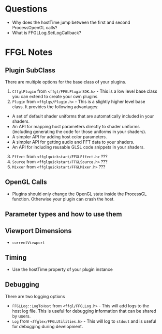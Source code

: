 # Questions

- Why does the hostTime jump between the first and second ProcessOpenGL calls?
- What is FFGLLog.SetLogCallback?

# FFGL Notes

## Plugin SubClass
There are multiple options for the base class of your plugins.
1. `CffglPlugin` from `<ffgl/FFGLPluginSDK.h>` - This is a low level base class
  you can extend to create your own plugins.
2. `Plugin` from `<ffglqs/Plugin.h>` - This is a slightly higher level base class.
  It provides the following advantages:
  - A set of default shader uniforms that are automatically included in your shaders.
  - An API for mapping host parameters directly to shader uniforms (including generating
    the code for those uniforms in your shaders).
  - A simpler API for adding host color parameters.
  - A simpler API for getting audio and FFT data to your shaders.
  - An API for including reusable GLSL code snippets in your shaders.
3. `Effect` from `<ffglquickstart/FFGLEffect.h>` ???
4. `Source` from `<ffglquickstart/FFGLSource.h>` ???
5. `Mixxer` from `<ffglquickstart/FFGLMixer.h>` ???

## OpenGL Calls
- Plugins should only change the OpenGL state inside the ProcessGL function.
  Otherwise your plugin can crash the host.

## Parameter types and how to use them

## Viewport Dimensions
- `currentViewport`

## Timing
- Use the hostTime property of your plugin instance

## Debugging
There are two logging options
- `FFGLLog::LogToHost` from `<ffgl/FFGLLog.h>` - This will add logs to the host log
  file. This is useful for debugging information that can be shared by users.
- `Log` from `<ffglex/FFGLUtilities.h>` - This will log to `stdout` and is useful
  for debugging during development.
